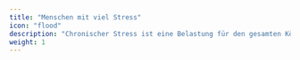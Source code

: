 ```yaml
---
title: "Menschen mit viel Stress"
icon: "flood"
description: "Chronischer Stress ist eine Belastung für den gesamten Körper. Wer den Stress nicht reduzieren kann, möchte sich durch optimale Vorsorge vor gesundheitlichen Folgeschäden schützen."
weight: 1
---
```


